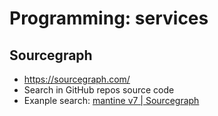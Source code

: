 # Programming: services

## Sourcegraph

- https://sourcegraph.com/
- Search in GitHub repos source code
- Exanple search: [mantine v7 | Sourcegraph](https://sourcegraph.com/search?q=context:global+/%40mantine%5C/core%5C%22:+%5C%22%5B%5C%5E%5D*7%5C./+count:1000+file:package.json&patternType=standard&sm=1&groupBy=repo)